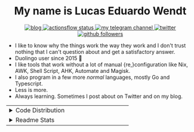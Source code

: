<h1 align="center">My name is Lucas Eduardo Wendt</h1>
<p align="center">
  <a href="https://blog.biglucas.tk">
    <img alt="blog" src="https://img.shields.io/static/v1?label=Blog&message=blog.biglucas.tk&color=ff4088&logo=hugo&style=flat-square" />
  </a>
  <a href="https://github.com/lucasew/flows/">
    <img alt="actionsflow status" src="https://img.shields.io/github/workflow/status/lucasew/flows/Actionsflow?label=Actionsflow&logo=github&style=flat-square"/>
  </a>
  <a href="https://t.me/canaldolucao">
     <img alt="my telegram channel" src="https://img.shields.io/static/v1?color=26A5E4&label=Telegram&message=canaldolucao&logo=telegram&style=flat-square" />
  </a>
  <a href="https://twitter.com/lucas59356">
    <img alt="twitter" src="https://img.shields.io/twitter/follow/lucas59356?color=1DA1F2&logo=twitter&style=flat-square&label=Followers" />
  </a>
  <a href="https://github.com/lucasew">
    <img alt="github followers" src="https://img.shields.io/github/followers/lucasew?color=181717&label=Followers&logo=github&style=flat-square" />
  </a>
</p>

- I like to know why the things work the way they work and I don't trust nothing that I can't question about and get a satisfactory answer.
- Duolingo user since 2015 :owl:
- I like tools that work without a lot of manual {re,}configuration like Nix, AWK, Shell Script, AHK, Automate and Magisk.
- I also program in a few more *normal* languages, mostly Go and Typescript.
- Less is more.
- Always learning. Sometimes I post about on Twitter and on my blog.
<table align="center">
  <tr>
    <td valign="top" width="50%">
      <details>
        <summary>Code Distribution</summary>
        <img src="https://github-readme-stats.vercel.app/api/top-langs?username=lucasew" />
      </details>
    </td>
  </tr>
  <tr>
    <td valign="top" width="50%">
      <details>
        <summary>Readme Stats</summary>
        <img src="https://github-readme-stats.vercel.app/api?username=lucasew&show_icons=true" />
      </details>
    </td>
  </tr>
</table>
